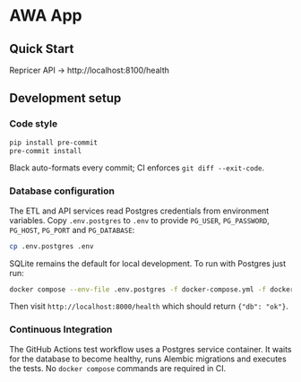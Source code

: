 # AWA App

## Quick Start
Repricer API → http://localhost:8100/health

## Development setup

### Code style
```bash
pip install pre-commit
pre-commit install
```
Black auto-formats every commit; CI enforces `git diff --exit-code`.

### Database configuration

The ETL and API services read Postgres credentials from environment variables.
Copy `.env.postgres` to `.env` to provide `PG_USER`, `PG_PASSWORD`, `PG_HOST`,
`PG_PORT` and `PG_DATABASE`:

```bash
cp .env.postgres .env
```

SQLite remains the default for local development. To run with Postgres just run:

```bash
docker compose --env-file .env.postgres -f docker-compose.yml -f docker-compose.postgres.yml up -d --wait
```

Then visit `http://localhost:8000/health` which should return `{"db": "ok"}`.

### Continuous Integration

The GitHub Actions test workflow uses a Postgres service container. It waits
for the database to become healthy, runs Alembic migrations and executes the
tests. No `docker compose` commands are required in CI.

